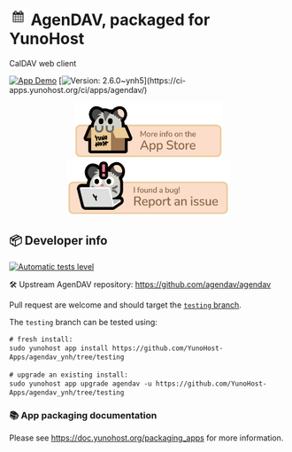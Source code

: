 <!--
N.B.: This README was automatically generated by <https://github.com/YunoHost/apps_tools/blob/main/readme_generator>
It shall NOT be edited by hand.
-->

<h1>
  <img src="https://raw.githubusercontent.com/YunoHost/apps/main/logos/agendav.png" width="32px" alt="Logo of AgenDAV">
  AgenDAV, packaged for YunoHost
</h1>

CalDAV web client

[![App Demo](https://img.shields.io/badge/App_Demo-blue?style=for-the-badge)](https://demo.yunohost.org/agendav)
[![Version: 2.6.0~ynh5](https://img.shields.io/badge/Version-2.6.0~ynh5-rgba(0,150,0,1)?style=for-the-badge)](https://ci-apps.yunohost.org/ci/apps/agendav/)

<div align="center">
<a href="https://apps.yunohost.org/app/agendav"><img height="100px" src="https://github.com/YunoHost/yunohost-artwork/raw/refs/heads/main/badges/neopossum-badges/badge_more_info_on_the_appstore.svg"/></a>
<a href="https://github.com/YunoHost-Apps/agendav_ynh/issues"><img height="100px" src="https://github.com/YunoHost/yunohost-artwork/raw/refs/heads/main/badges/neopossum-badges/badge_report_an_issue.svg"/></a>
</div>

## 📦 Developer info

[![Automatic tests level](https://apps.yunohost.org/badge/cilevel/agendav)](https://ci-apps.yunohost.org/ci/apps/agendav/)

🛠️ Upstream AgenDAV repository: <https://github.com/agendav/agendav>

Pull request are welcome and should target the [`testing` branch](https://github.com/YunoHost-Apps/agendav_ynh/tree/testing).

The `testing` branch can be tested using:
```
# fresh install:
sudo yunohost app install https://github.com/YunoHost-Apps/agendav_ynh/tree/testing

# upgrade an existing install:
sudo yunohost app upgrade agendav -u https://github.com/YunoHost-Apps/agendav_ynh/tree/testing
```

### 📚 App packaging documentation

Please see <https://doc.yunohost.org/packaging_apps> for more information.